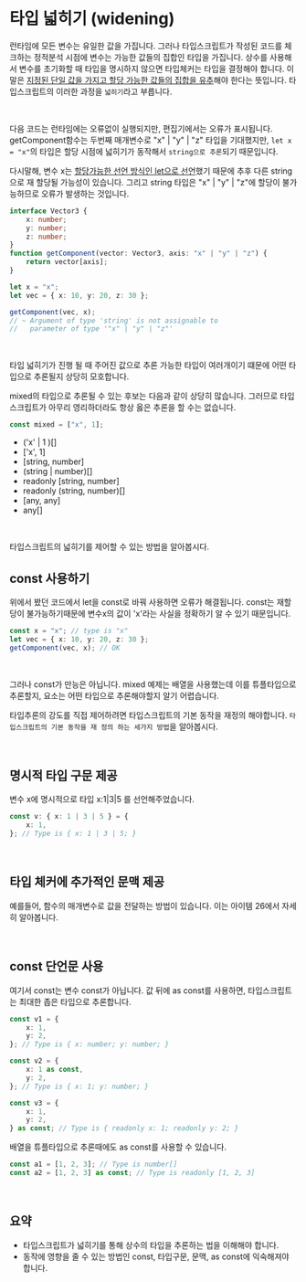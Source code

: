 # 타입 넓히기 (widening)

런타임에 모든 변수는 유일한 값을 가집니다.
그러나 타입스크립트가 작성된 코드를 체크하는 정적분석 시점에 변수는 가능한 값들의 집합인 타입을 가집니다. 상수를 사용해서 변수를 초기화할 때 타입을 명시하지 않으면 타입체커는 타입을 결정해야 합니다. 이 말은 <u>지정된 단일 값을 가지고 할당 가능한 값들의 집합을 유추</u>해야 한다는 뜻입니다. 타입스크립트의 이러한 과정을 `넓히기`라고 부릅니다.

</br>

다음 코드는 런타임에는 오류없이 실행되지만, 편집기에서는 오류가 표시됩니다.
getComponent함수는 두번째 매개변수로 "x" | "y" | "z" 타입을 기대했지만, `let x = "x"`의 타입은 할당 시점에 넓히기가 동작해서 `string으로 추론`되기 때문입니다.

다시말해, 변수 x는 <u>할당가능한 선언 방식인 let으로 선언</u>했기 때문에 추후 다른 string으로 재 할당될 가능성이 있습니다. 그리고 string 타입은 "x" | "y" | "z"에 할당이 불가능하므로 오류가 발생하는 것입니다.

```ts
interface Vector3 {
	x: number;
	y: number;
	z: number;
}
function getComponent(vector: Vector3, axis: "x" | "y" | "z") {
	return vector[axis];
}

let x = "x";
let vec = { x: 10, y: 20, z: 30 };

getComponent(vec, x);
// ~ Argument of type 'string' is not assignable to
//   parameter of type '"x" | "y" | "z"'
```

</br>

타입 넓히기가 진행 될 때 주어진 값으로 추론 가능한 타입이 여러개이기 떄문에 어떤 타입으로 추론될지 상당히 모호합니다.

mixed의 타입으로 추론될 수 있는 후보는 다음과 같이 상당히 많습니다. 그러므로 타입스크립트가 아무리 영리하더라도 항상 옳은 추론을 할 수는 없습니다.

```ts
const mixed = ["x", 1];
```

- ('x' | 1 )[]
- ['x', 1]
- [string, number]
- (string | number)[]
- readonly [string, number]
- readonly (string, number)[]
- [any, any]
- any[]

</br>

타입스크립트의 넓히기를 제어할 수 있는 방법을 알아봅시다.

## const 사용하기

위에서 봤던 코드에서 let을 const로 바꿔 사용하면 오류가 해결됩니다. const는 재할당이 불가능하기때문에 변수x의 값이 'x'라는 사실을 정확하기 알 수 있기 때문입니다.

```ts
const x = "x"; // type is "x"
let vec = { x: 10, y: 20, z: 30 };
getComponent(vec, x); // OK
```

</br>

그러나 const가 만능은 아닙니다. mixed 예제는 배열을 사용했는데 이를 튜플타입으로 추론할지, 요소는 어떤 타입으로 추론해야할지 알기 어렵습니다.

타입추론의 강도를 직접 제어하려면 타입스크립트의 기본 동작을 재정의 해야합니다.
`타입스크립트의 기본 동작을 재 정의 하는 세가지 방법`을 알아봅시다.

</br>

## 명시적 타입 구문 제공

변수 x에 명시적으로 타입 x:1|3|5 를 선언해주었습니다.

```ts
const v: { x: 1 | 3 | 5 } = {
	x: 1,
}; // Type is { x: 1 | 3 | 5; }
```

</br>

## 타입 체커에 추가적인 문맥 제공

예를들어, 함수의 매개변수로 값을 전달하는 방법이 있습니다. 이는 아이템 26에서 자세히 알아봅니다.

</br>

## const 단언문 사용

여기서 const는 변수 const가 아닙니다.
값 뒤에 as const를 사용하면, 타입스크립트는 최대한 좁은 타입으로 추론합니다.

```ts
const v1 = {
	x: 1,
	y: 2,
}; // Type is { x: number; y: number; }

const v2 = {
	x: 1 as const,
	y: 2,
}; // Type is { x: 1; y: number; }

const v3 = {
	x: 1,
	y: 2,
} as const; // Type is { readonly x: 1; readonly y: 2; }
```

배열을 튜플타입으로 추론때에도 as const를 사용할 수 있습니다.

```ts
const a1 = [1, 2, 3]; // Type is number[]
const a2 = [1, 2, 3] as const; // Type is readonly [1, 2, 3]
```

</br>

## 요약

- 타입스크립트가 넓히기를 통해 상수의 타입을 추론하는 법을 이해해야 합니다.
- 동작에 영향을 줄 수 있는 방법인 const, 타입구문, 문맥, as const에 익숙해져야 합니다.
